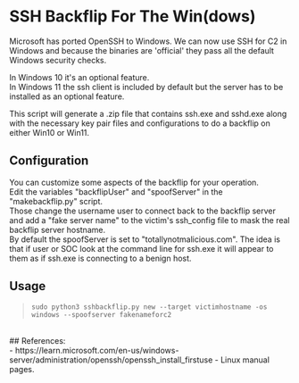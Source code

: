 # SSH Backflip For The Win(dows)

Microsoft has ported OpenSSH to Windows. We can now use SSH for C2 in Windows and because the binaries are 'official' they pass all the default Windows security checks.

In Windows 10 it's an optional feature.<br>
In Windows 11 the ssh client is included by default but the server has to be installed as an optional feature.

This script will generate a .zip file that contains ssh.exe and sshd.exe along with the necessary key pair files and configurations to do a backflip on either Win10 or Win11.<br>

## Configuration<br>
You can customize some aspects of the backflip for your operation. <br>
Edit the variables "backflipUser" and "spoofServer" in the "makebackflip.py" script.<br>
Those change the username user to connect back to the backflip server and add a "fake server name" to the victim's ssh_config file to mask the real backflip server hostname.<br>
By default the spoofServer is set to "totallynotmalicious.com". The idea is that if user or SOC look at the command line for ssh.exe it will appear to them as if ssh.exe is connecting to a benign host.


## Usage<br>
>     sudo python3 sshbackflip.py new --target victimhostname -os windows --spoofserver fakenameforc2

<br>
## References: <br>
- https://learn.microsoft.com/en-us/windows-server/administration/openssh/openssh_install_firstuse
- Linux manual pages.